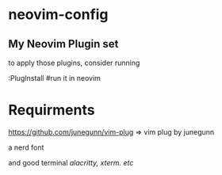 # neovim-config

## My Neovim Plugin set

<p>to apply those plugins, consider running 


:PlugInstall #run it in neovim 
</p>

# Requirments

https://github.com/junegunn/vim-plug => vim plug by junegunn

a nerd font 

and good terminal *alacritty, xterm. etc*

